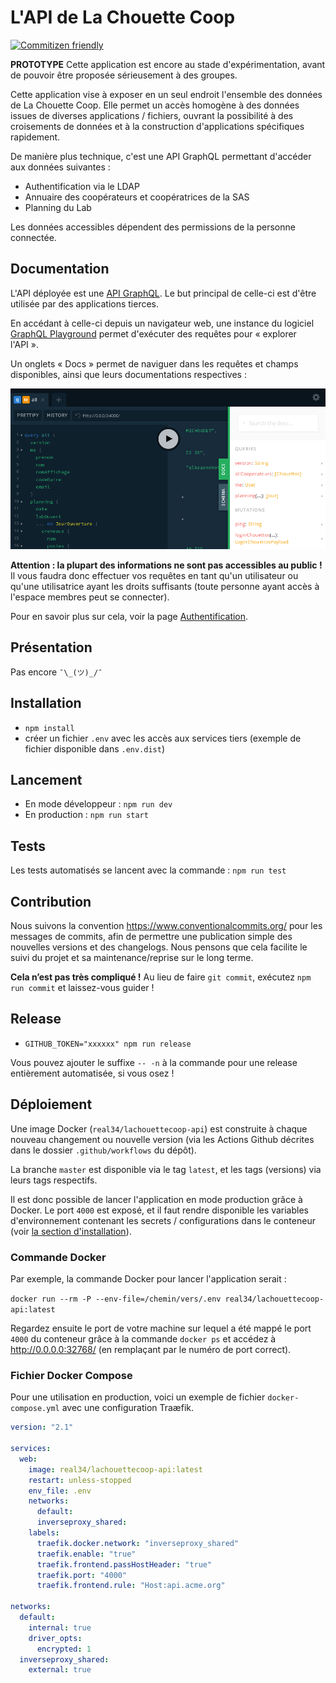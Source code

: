# L'API de La Chouette Coop

[![Commitizen friendly](https://img.shields.io/badge/commitizen-friendly-brightgreen.svg)](http://commitizen.github.io/cz-cli/)

**PROTOTYPE** Cette application est encore au stade d'expérimentation, avant de
pouvoir être proposée sérieusement à des groupes.

Cette application vise à exposer en un seul endroit l'ensemble des données de
La Chouette Coop. Elle permet un accès homogène à des données issues de diverses
applications / fichiers, ouvrant la possibilité à des croisements de données et
à la construction d'applications spécifiques rapidement.

De manière plus technique, c'est une API GraphQL permettant d'accéder aux données
suivantes :

- Authentification via le LDAP
- Annuaire des coopérateurs et coopératrices de la SAS
- Planning du Lab

Les données accessibles dépendent des permissions de la personne connectée.

## Documentation

L'API déployée est une [API GraphQL](https://graphql.org/). Le but principal de
celle-ci est d'être utilisée par des applications tierces.

En accédant à celle-ci depuis un navigateur web, une instance du logiciel
[GraphQL Playground](https://github.com/prisma/graphql-playground) permet
d'exécuter des requêtes pour « explorer l'API ».

Un onglets « Docs » permet de naviguer dans les requêtes et champs disponibles,
ainsi que leurs documentations respectives :

![Écran de l'application GraphQL Playground](./graphql-playground.png)

**Attention : la plupart des informations ne sont pas accessibles au public !**
Il vous faudra donc effectuer vos requêtes en tant qu'un utilisateur ou qu'une
utilisatrice ayant les droits suffisants (toute personne ayant accès à l'espace
membres peut se connecter).

Pour en savoir plus sur cela, voir la page [Authentification](./authentification.md).

## Présentation

Pas encore `¯\_(ツ)_/¯`

## Installation

- `npm install`
- créer un fichier `.env` avec les accès aux services tiers (exemple de fichier
  disponible dans `.env.dist`)

## Lancement

- En mode développeur : `npm run dev`
- En production : `npm run start`

## Tests

Les tests automatisés se lancent avec la commande : `npm run test`

## Contribution

Nous suivons la convention https://www.conventionalcommits.org/ pour les
messages de commits, afin de permettre une publication simple des nouvelles
versions et des changelogs. Nous pensons que cela facilite le suivi du projet et
sa maintenance/reprise sur le long terme.

**Cela n’est pas très compliqué !** Au lieu de faire `git commit`, exécutez
`npm run commit` et laissez-vous guider !

## Release

- `GITHUB_TOKEN="xxxxxx" npm run release`

Vous pouvez ajouter le suffixe `-- -n` à la commande pour une release
entièrement automatisée, si vous osez !

## Déploiement

Une image Docker (`real34/lachouettecoop-api`) est construite à chaque nouveau
changement ou nouvelle version (via les Actions Github décrites dans le dossier
`.github/workflows` du dépôt).

La branche `master` est disponible via le tag `latest`, et les tags (versions)
via leurs tags respectifs.

Il est donc possible de lancer l'application en mode production grâce à Docker.
Le port `4000` est exposé, et il faut rendre disponible les variables d'environnement
contenant les secrets / configurations dans le conteneur (voir [la section d'installation](#installation)).

### Commande Docker

Par exemple, la commande Docker pour lancer l'application serait :

`docker run --rm -P --env-file=/chemin/vers/.env real34/lachouettecoop-api:latest`

Regardez ensuite le port de votre machine sur lequel a été mappé le port `4000` du
conteneur grâce à la commande `docker ps` et accédez à http://0.0.0.0:32768/
(en remplaçant par le numéro de port correct).

### Fichier Docker Compose

Pour une utilisation en production, voici un exemple de fichier `docker-compose.yml`
avec une configuration Traæfik.

```yml
version: "2.1"

services:
  web:
    image: real34/lachouettecoop-api:latest
    restart: unless-stopped
    env_file: .env
    networks:
      default:
      inverseproxy_shared:
    labels:
      traefik.docker.network: "inverseproxy_shared"
      traefik.enable: "true"
      traefik.frontend.passHostHeader: "true"
      traefik.port: "4000"
      traefik.frontend.rule: "Host:api.acme.org"

networks:
  default:
    internal: true
    driver_opts:
      encrypted: 1
  inverseproxy_shared:
    external: true
```
